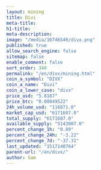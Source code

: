 ```yaml
---
layout: mining
title: Divi
meta-title: 
h1-title: 
meta-description: 
image: "/media/16746540/divx.png"
published: true
allow_search_engine: false
sitemap: false
enable_comment: false
sort_order: 340
permalink: "/en/divx/mining.html"
coin_a_symbol: "DIVX"
coin_a_name: "Divi"
coin_a_lower_case: "divx"
price_usd: "5.8187"
price_btc: "0.00049522"
24h_volume_usd: "116871.0"
market_cap_usd: "6171607.0"
total_supply: "6171607.0"
available_supply: "5143007.0"
percent_change_1h: "0.89"
percent_change_24h: "-3.22"
percent_change_7d: "-37.31"
last_updated: "1517140764"
parent-url: "/en/divx/"
author: Sam
---
```


